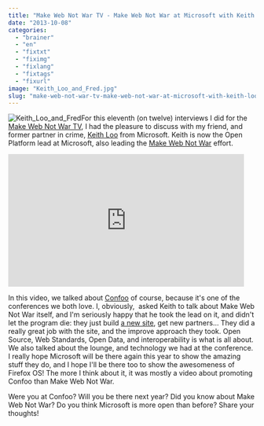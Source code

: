 ```yaml
---
title: "Make Web Not War TV - Make Web Not War at Microsoft with Keith Loo"
date: "2013-10-08"
categories: 
  - "brainer"
  - "en"
  - "fixtxt"
  - "fiximg"
  - "fixlang"
  - "fixtags"
  - "fixurl"
image: "Keith_Loo_and_Fred.jpg"
slug: "make-web-not-war-tv-make-web-not-war-at-microsoft-with-keith-loo"
---
```


![Keith_Loo_and_Fred](images/Keith_Loo_and_Fred.jpg)For this eleventh (on twelve) interviews I did for the [Make Web Not War TV](https://fred.dev/make-web-not-war-tv-an-unfinished-project/ "Make Web Not War TV – An unfinished project"), I had the pleasure to discuss with my friend, and former partner in crime, [Keith Loo](https://twitter.com/thekeithloo) from Microsoft. Keith is now the Open Platform lead at Microsoft, also leading the [Make Web Not War](https://web.archive.org/web/20130628080719/http://www.webnotwar.ca/) effort.

<iframe src="https://www.youtube.com/embed/QQ676wq7Qac?feature=oembed" width="480" height="270" frameborder="0" allowfullscreen="allowfullscreen"></iframe>

In this video, we talked about [Confoo](https://confoo.ca/en) of course, because it's one of the conferences we both love. I, obviously,  asked Keith to talk about Make Web Not War itself, and I'm seriously happy that he took the lead on it, and didn't let the program die: they just build [a new site](https://web.archive.org/web/20130628080719/http://www.webnotwar.ca/), get new partners... They did a really great job with the site, and the improve approach they took. Open Source, Web Standards, Open Data, and interoperability is what is all about. We also talked about the lounge, and technology we had at the conference. I really hope Microsoft will be there again this year to show the amazing stuff they do, and I hope I'll be there too to show the awesomeness of Firefox OS! The more I think about it, it was mostly a video about promoting Confoo than Make Web Not War.

Were you at Confoo? Will you be there next year? Did you know about Make Web Not War? Do you think Microsoft is more open than before? Share your thoughts!
